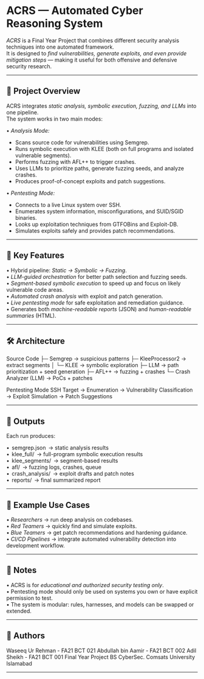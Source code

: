 # ACRS — Automated Cyber Reasoning System

*ACRS* is a Final Year Project that combines different security analysis techniques into one automated framework.  
It is designed to *find vulnerabilities, generate exploits, and even provide mitigation steps* — making it useful for both offensive and defensive security research.

---

## 🚀 Project Overview

ACRS integrates *static analysis, symbolic execution, fuzzing, and LLMs* into one pipeline.  
The system works in two main modes:

•⁠  ⁠*Analysis Mode:*  
  - Scans source code for vulnerabilities using Semgrep.  
  - Runs symbolic execution with KLEE (both on full programs and isolated vulnerable segments).  
  - Performs fuzzing with AFL++ to trigger crashes.  
  - Uses LLMs to prioritize paths, generate fuzzing seeds, and analyze crashes.  
  - Produces proof-of-concept exploits and patch suggestions.

•⁠  ⁠*Pentesting Mode:*  
  - Connects to a live Linux system over SSH.  
  - Enumerates system information, misconfigurations, and SUID/SGID binaries.  
  - Looks up exploitation techniques from GTFOBins and Exploit-DB.  
  - Simulates exploits safely and provides patch recommendations.  

---

## 🔑 Key Features

•⁠  ⁠Hybrid pipeline: *Static → Symbolic → Fuzzing*.  
•⁠  ⁠*LLM-guided orchestration* for better path selection and fuzzing seeds.  
•⁠  ⁠*Segment-based symbolic execution* to speed up and focus on likely vulnerable code areas.  
•⁠  ⁠*Automated crash analysis* with exploit and patch generation.  
•⁠  ⁠*Live pentesting mode* for safe exploitation and remediation guidance.  
•⁠  ⁠Generates both *machine-readable reports* (JSON) and *human-readable summaries* (HTML).  

---

## 🛠️ Architecture

Source Code ├─ Semgrep → suspicious patterns ├─ KleeProcessor2 → extract segments │     └─ KLEE → symbolic exploration ├─ LLM → path prioritization + seed generation ├─ AFL++ → fuzzing + crashes └─ Crash Analyzer (LLM) → PoCs + patches

Pentesting Mode SSH Target → Enumeration → Vulnerability Classification → Exploit Simulation → Patch Suggestions

---

## 📂 Outputs

Each run produces:

•⁠  ⁠⁠ semgrep.json ⁠ → static analysis results  
•⁠  ⁠⁠ klee_full/ ⁠ → full-program symbolic execution results  
•⁠  ⁠⁠ klee_segments/ ⁠ → segment-based results  
•⁠  ⁠⁠ afl/ ⁠ → fuzzing logs, crashes, queue  
•⁠  ⁠⁠ crash_analysis/ ⁠ → exploit drafts and patch notes  
•⁠  ⁠⁠ reports/ ⁠ → final summarized report  

---

## 🎯 Example Use Cases

•⁠  ⁠*Researchers* → run deep analysis on codebases.  
•⁠  ⁠*Red Teamers* → quickly find and simulate exploits.  
•⁠  ⁠*Blue Teamers* → get patch recommendations and hardening guidance.  
•⁠  ⁠*CI/CD Pipelines* → integrate automated vulnerability detection into development workflow.  

---

## 📌 Notes

•⁠  ⁠ACRS is for *educational and authorized security testing only*.  
•⁠  ⁠Pentesting mode should only be used on systems you own or have explicit permission to test.  
•⁠  ⁠The system is modular: rules, harnesses, and models can be swapped or extended.  

---

## 👤 Authors

Waseeq Ur Rehman - FA21 BCT 021
Abdullah bin Aamir - FA21 BCT 002
Adil Sheikh - FA21 BCT 001
Final Year Project 
BS CyberSec. 
Comsats University Islamabad


---
